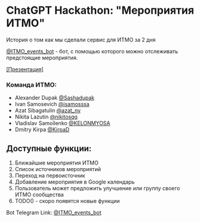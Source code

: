 # ChatGPT Hackathon: "Мероприятия ИТМО"

История о том как мы сделали сервис для ИТМО за 2 дня

[@ITMO_events_bot](https://t.me/ITMO_events_bot) - бот, с помощью которого можно отслеживать предстоящие мероприятия.

[[Презентация]](https://docs.google.com/presentation/d/1qGi-cuh1QZmW6kYfOj5x6v7Lkl0-PF3a/edit#slide=id.p3)

### Команда ИТМО:

- Alexander Dupak [@Sashadupak](https://t.me/Sashadupak)
- Ivan Samosevich [@isamosssa](https://t.me/isamosssa)
- Azat Sibagatulin [@azat_nv](https://t.me/azat_nv)
- Nikita Lazutin [@nikitosqq](https://t.me/nikitosqq)
- Vladislav Samoilenko [@KELONMYOSA](https://t.me/KELONMYOSA)
- Dmitry Kirpa [@KirpaD](https://t.me/KirpaD)


## Доступные функции:
1. Ближайшие мероприятия ИТМО
2. Список источников мероприятий
3. Переход на первоисточник
4. Добавление мероприятия в Google календарь
5. Пользователь может предложить улучшение или группу своего ИТМО сообщества
6. TODO() - скоро появятся новые функции

Bot Telegram Link: [@ITMO_events_bot](https://t.me/ITMO_events_bot)
